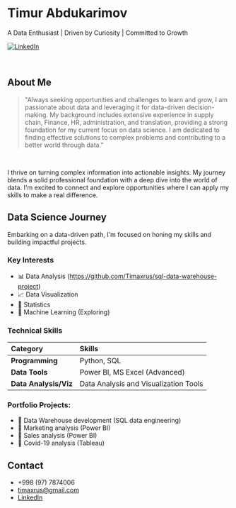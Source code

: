 # Timur Abdukarimov 
A Data Enthusiast | Driven by Curiosity | Committed to Growth

[![LinkedIn](https://img.shields.io/badge/-LinkedIn-blue?style=flat-square&logo=linkedin)](https://www.linkedin.com/in/timurabdukarimov/)

<br>

## About Me

> "Always seeking opportunities and challenges to learn and grow, I am passionate about data and leveraging it for data-driven decision-making. My background includes extensive experience in supply chain, Finance, HR, administration, and translation, providing a strong foundation for my current focus on data science. I am dedicated to finding effective solutions to complex problems and contributing to a better world through data."

<br>

I thrive on turning complex information into actionable insights. My journey blends a solid professional foundation with a deep dive into the world of data. I'm excited to connect and explore opportunities where I can apply my skills to make a real difference.

## Data Science Journey

Embarking on a data-driven path, I'm focused on honing my skills and building impactful projects.

### Key Interests

* 📊 Data Analysis (https://github.com/Timaxrus/sql-data-warehouse-project)
* 📈 Data Visualization
* 🧮 Statistics
* 🤖 Machine Learning (Exploring)

### Technical Skills

| Category             | Skills                                     |
| :------------------- | :----------------------------------------- |
| **Programming** | Python, SQL                                |
| **Data Tools** | Power BI, MS Excel (Advanced)              |
| **Data Analysis/Viz** | Data Analysis and Visualization Tools     |

### Portfolio Projects:
* 💼 Data Warehouse development (SQL data engineering)
* 💼 Marketing analysis (Power BI)
* 💼 Sales analysis (Power BI)
* 💼 Covid-19 analysis (Tableau)

## Contact

* \+998 (97) 7874006
* <timaxrus@gmail.com>
* [LinkedIn](https://www.linkedin.com/in/timurabdukarimov/)



